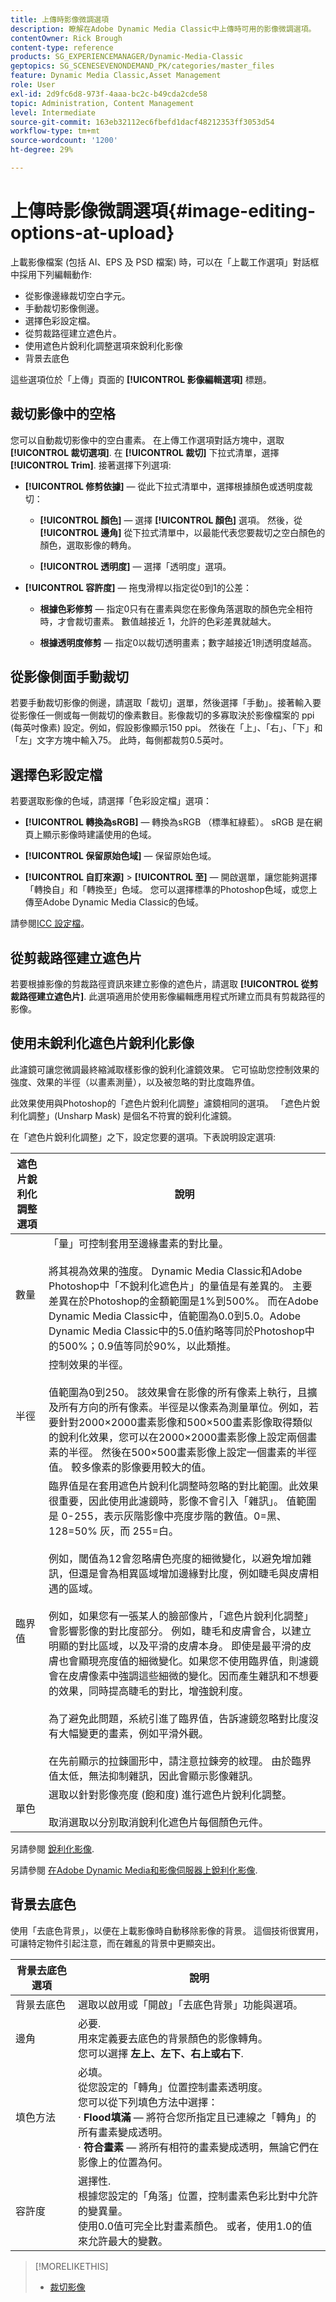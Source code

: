 ```yaml
---
title: 上傳時影像微調選項
description: 瞭解在Adobe Dynamic Media Classic中上傳時可用的影像微調選項。
contentOwner: Rick Brough
content-type: reference
products: SG_EXPERIENCEMANAGER/Dynamic-Media-Classic
geptopics: SG_SCENESEVENONDEMAND_PK/categories/master_files
feature: Dynamic Media Classic,Asset Management
role: User
exl-id: 2d9fc6d8-973f-4aaa-bc2c-b49cda2cde58
topic: Administration, Content Management
level: Intermediate
source-git-commit: 163eb32112ec6fbefd1dacf48212353ff3053d54
workflow-type: tm+mt
source-wordcount: '1200'
ht-degree: 29%

---
```


# 上傳時影像微調選項{#image-editing-options-at-upload}

上載影像檔案 (包括 AI、EPS 及 PSD 檔案) 時，可以在「上載工作選項」對話框中採用下列編輯動作:

* 從影像邊緣裁切空白字元。
* 手動裁切影像側邊。
* 選擇色彩設定檔。
* 從剪裁路徑建立遮色片。
* 使用遮色片銳利化調整選項來銳利化影像
* 背景去底色

這些選項位於「上傳」頁面的 **[!UICONTROL 影像編輯選項]** 標題。

## 裁切影像中的空格

您可以自動裁切影像中的空白畫素。 在上傳工作選項對話方塊中，選取 **[!UICONTROL 裁切選項]**. 在 **[!UICONTROL 裁切]** 下拉式清單，選擇 **[!UICONTROL Trim]**. 接著選擇下列選項:

* **[!UICONTROL 修剪依據]**  — 從此下拉式清單中，選擇根據顏色或透明度裁切：

   * **[!UICONTROL 顏色]**  — 選擇 **[!UICONTROL 顏色]** 選項。 然後，從 **[!UICONTROL 邊角]** 從下拉式清單中，以最能代表您要裁切之空白顏色的顏色，選取影像的轉角。

   * **[!UICONTROL 透明度]**  — 選擇「透明度」選項。

* **[!UICONTROL 容許度]**  — 拖曳滑桿以指定從0到1的公差：

   * **根據色彩修剪**  — 指定0只有在畫素與您在影像角落選取的顏色完全相符時，才會裁切畫素。 數值越接近 1，允許的色彩差異就越大。

   * **根據透明度修剪**  — 指定0以裁切透明畫素；數字越接近1則透明度越高。

## 從影像側面手動裁切

若要手動裁切影像的側邊，請選取「裁切」選單，然後選擇「手動」。接著輸入要從影像任一側或每一側裁切的像素數目。影像裁切的多寡取決於影像檔案的 ppi (每英吋像素) 設定。例如，假設影像顯示150 ppi。 然後在「上」、「右」、「下」和「左」文字方塊中輸入75。 此時，每側都裁剪0.5英吋。

## 選擇色彩設定檔

若要選取影像的色域，請選擇「色彩設定檔」選項：

* **[!UICONTROL 轉換為sRGB]**  — 轉換為sRGB （標準紅綠藍）。 sRGB 是在網頁上顯示影像時建議使用的色域。

* **[!UICONTROL 保留原始色域]**  — 保留原始色域。

* **[!UICONTROL 自訂來源]** > **[!UICONTROL 至]**  — 開啟選單，讓您能夠選擇「轉換自」和「轉換至」色域。 您可以選擇標準的Photoshop色域，或您上傳至Adobe Dynamic Media Classic的色域。

請參閱[ICC 設定檔](icc-profiles.md#icc_profiles)。

## 從剪裁路徑建立遮色片

若要根據影像的剪裁路徑資訊來建立影像的遮色片，請選取 **[!UICONTROL 從剪裁路徑建立遮色片]**. 此選項適用於使用影像編輯應用程式所建立而具有剪裁路徑的影像。

## 使用未銳利化遮色片銳利化影像

此濾鏡可讓您微調最終縮減取樣影像的銳利化濾鏡效果。 它可協助您控制效果的強度、效果的半徑（以畫素測量），以及被忽略的對比度臨界值。

此效果使用與Photoshop的「遮色片銳利化調整」濾鏡相同的選項。 「遮色片銳利化調整」(Unsharp Mask) 是個名不符實的銳利化濾鏡。

在「遮色片銳利化調整」之下，設定您要的選項。下表說明設定選項: 

| 遮色片銳利化調整選項 | 說明 |
| --- | --- |
| 數量 | 「量」可控制套用至邊緣畫素的對比量。<br><br>將其視為效果的強度。 Dynamic Media Classic和Adobe Photoshop中「不銳利化遮色片」的量值是有差異的。 主要差異在於Photoshop的金額範圍是1%到500%。 而在Adobe Dynamic Media Classic中，值範圍為0.0到5.0。Adobe Dynamic Media Classic中的5.0值約略等同於Photoshop中的500%；0.9值等同於90%，以此類推。 |
| 半徑 | 控制效果的半徑。<br><br>值範圍為0到250。 該效果會在影像的所有像素上執行，且擴及所有方向的所有像素。半徑是以像素為測量單位。例如，若要針對2000×2000畫素影像和500×500畫素影像取得類似的銳利化效果，您可以在2000×2000畫素影像上設定兩個畫素的半徑。 然後在500×500畫素影像上設定一個畫素的半徑值。 較多像素的影像要用較大的值。 |
| 臨界值 | 臨界值是在套用遮色片銳利化調整時忽略的對比範圍。此效果很重要，因此使用此濾鏡時，影像不會引入「雜訊」。 值範圍是 0-255，表示灰階影像中亮度步階的數值。0=黑、128=50% 灰，而 255=白。<br><br>例如，閾值為12會忽略膚色亮度的細微變化，以避免增加雜訊，但還是會為相異區域增加邊緣對比度，例如睫毛與皮膚相遇的區域。<br><br>例如，如果您有一張某人的臉部像片，「遮色片銳利化調整」會影響影像的對比度部分。 例如，睫毛和皮膚會合，以建立明顯的對比區域，以及平滑的皮膚本身。 即使是最平滑的皮膚也會顯現亮度值的細微變化。如果您不使用臨界值，則濾鏡會在皮膚像素中強調這些細微的變化。因而產生雜訊和不想要的效果，同時提高睫毛的對比，增強銳利度。<br><br>為了避免此問題，系統引進了臨界值，告訴濾鏡忽略對比度沒有大幅變更的畫素，例如平滑外觀。 <br><br>在先前顯示的拉鍊圖形中，請注意拉鍊旁的紋理。 由於臨界值太低，無法抑制雜訊，因此會顯示影像雜訊。 |
| 單色 | 選取以針對影像亮度 (飽和度) 進行遮色片銳利化調整。<br><br>取消選取以分別取消銳利化遮色片每個顏色元件。 |

另請參閱 [銳利化影像](sharpening-image.md#sharpening_an_image).

另請參閱 [在Adobe Dynamic Media和影像伺服器上銳利化影像](/help/using/assets/s7_sharpening_images.pdf).

## 背景去底色

使用「去底色背景」，以便在上載影像時自動移除影像的背景。 這個技術很實用，可讓特定物件引起注意，而在雜亂的背景中更顯突出。

| 背景去底色選項 | 說明 |
| --- | --- |
| 背景去底色 | 選取以啟用或「開啟」「去底色背景」功能與選項。 |
| 邊角 | 必要.<br>用來定義要去底色的背景顏色的影像轉角。<br>您可以選擇 <b>左上、左下、右上或右下</b>. |
| 填色方法 | 必填。 <br>從您設定的「轉角」位置控制畫素透明度。<br>您可以從下列填色方法中選擇：<br>· <b>Flood填滿</b>  — 將符合您所指定且已連線之「轉角」的所有畫素變成透明。<br>· <b>符合畫素</b>  — 將所有相符的畫素變成透明，無論它們在影像上的位置為何。 |
| 容許度 | 選擇性.<br>根據您設定的「角落」位置，控制畫素色彩比對中允許的變異量。<br>使用0.0值可完全比對畫素顏色。 或者，使用1.0的值來允許最大的變數。 |

>[!MORELIKETHIS]
>
>* [裁切影像](cropping-image.md#cropping_an_image)
